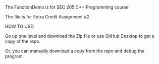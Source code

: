 The FunctionDemo is for SEC 205 C++ Programming course

The file is for Extra Credit Assignment #2.

HOW TO USE:

Go up one level and download the Zip file or use GitHub Desktop to get a copy of the repo.

Or, you can manually download a copy from the repo and debug the program.

